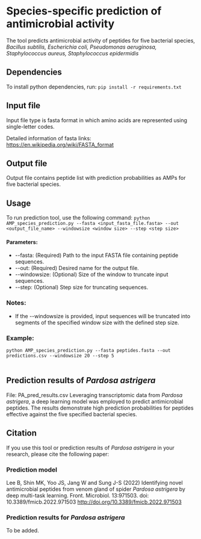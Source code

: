 # Species-specific prediction of antimicrobial activity
The tool predicts antimicrobial activity of peptides for five bacterial species, <br><i>Bacillus subtilis, Escherichia coli, Pseudomonas aeruginosa, Staphylococcus aureus, Staphylococcus epidermidis</i>


## Dependencies
To install python dependencies, run: `pip install -r requirements.txt`

## Input file 
Input file type is fasta format in which amino acids are represented using single-letter codes.

Detailed information of fasta links: https://en.wikipedia.org/wiki/FASTA_format

## Output file
Output file contains peptide list with prediction probabilities as AMPs for five bacterial species.

## Usage
To run prediction tool, use the following command:
`python AMP_species_prediction.py --fasta <input_fasta_file.fasta> --out <output_file_name> --windowsize <window size> --step <step size>` <br><be>
#### Parameters:
-	--fasta: (Required) Path to the input FASTA file containing peptide sequences.
-	--out: (Required) Desired name for the output file.
-	--windowsize: (Optional) Size of the window to truncate input sequences.
-	--step: (Optional) Step size for truncating sequences.
### Notes:
- If the --windowsize is provided, input sequences will be truncated into segments of the specified window size with the defined step size.
### Example:
`python AMP_species_prediction.py --fasta peptides.fasta --out predictions.csv --windowsize 20 --step 5`
<br><br>

## Prediction results of <i>Pardosa astrigera</i>
File: PA_pred_results.csv
Leveraging transcriptomic data from <i>Pardosa astrigera</i>, a deep learning model was employed to predict antimicrobial peptides. The results demonstrate high prediction probabilities for peptides effective against the five specified bacterial species.


## Citation
If you use this tool or prediction results of <i>Pardosa astrigera</i> in your research, please cite the following paper:

### Prediction model
Lee B, Shin MK, Yoo JS, Jang W and Sung J-S (2022) Identifying novel antimicrobial peptides from venom gland of spider <i>Pardosa astrigera</i> by deep multi-task learning. Front. Microbiol. 13:971503. doi: 10.3389/fmicb.2022.971503
http://doi.org/10.3389/fmicb.2022.971503

### Prediction results for <i>Pardosa astrigera</i>
To be added.

